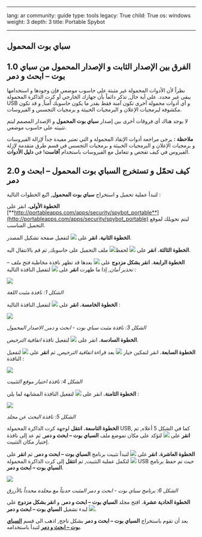 

---

lang: ar
community: guide
type: tools
legacy: True
child: True
os: windows
weight: 3
depth: 3
title: Portable Spybot

---

## سباي بوت المحمول ##

## 1.0	الفرق بين الإصدار الثابت و الإصدار المحمول من سباي بوت – ابحث و دمر ##

نظراً لأن الأدوات المحمولة غير مثبتة على حاسوب موضعي فإن وجودها و استخدامها يبقى غير محدد. على أية حال, تذكر دائماً بأن جهازك الخارجي أو كرت الذاكرة المحمولة USB و أي أدوات محمولة أخرى تكون آمنة فقط بقدر ما يكون حاسوبك آمناً, و قد تكون مكشوفة لبرمجيات الإعلان و البرمجيات الخبيثة و برمجيات التجسس و الفيروسات.

لا يوجد هناك أي فروقات أخرى بين إصدار **سباي بوت المحمول** و الإصدار المصمم ليتم تثبيته على حاسوب موضعي.

**ملاحظة :** يرجى مراجعة أدوات الإنقاذ المحمولة و التي تعتبر مفيدة جداً لإزالة الفيروسات و برمجيات الإعلان و البرمجيات الخبيثة و برمجيات التجسس في قسم  طرق متقدمة لإزلة الفيروس  في كيف تفحص و تتعامل مع الفيروسات باستخدام **آفاست**! في **دليل الأدوات**.

## 2.0	كيف تحمّل و تستخرج السباي بوت المحمول – ابحث و دمر ##

لتبدأ عملية تحميل و استخراج **سباي بوت المحمول**, اتّبع الخطوات التالية :

**الخطوة الأولى.** انقر على  [**http://portableapps.com/apps/security/spybot_portable**](http://portableapps.com/apps/security/spybot_portable) ليتم تحويلك لموقع التحميل المناسب.

**الخطوة الثانية.** **انقر** على ![](/sbox/screen/spybotportable-en/01.png) لتفعيل صفحة تشكيل المصدر.

**الخطوة الثالثة.** **انقر** على ![](/sbox/screen/spybotportable-en/03.png) لحفظ![](/sbox/screen/spybotportable-en/04.png) ملف التحميل على حاسوبك, ثم قم بالانتقال اليه.

**الخطوة الرابعة.** **انقر بشكل مزدوج** على ![](/sbox/screen/spybotportable-en/04.png) بعدها قد تظهر نافذة مخاطبة *فتح ملف – تحذير أمان*, إذا ما ظهرت **انقر** على ![](/sbox/screen/spybotportable-en/05.png) لتفعيل النافذة التالية :

![](/sbox/screen/spybotportable-ar/01.png)

*الشكل 1: نافذة مثبت اللغة*

**الخطوة الخامسة.** **انقر** على ![](/sbox/screen/spybotportable-en/07.png) لتفعيل النافذة التالية :

![](/sbox/screen/spybotportable-ar/02.png)

*الشكل 3: نافذة مثبت سباي بوت - ابحث و دمر, الاصدار المحمول*

**الخطوة السادسة.** انقر على ![](/sbox/screen/spybotportable-en/09.png) لتفعيل نافذة *اتفاقية الترخيص*.

**الخطوة السابعة.** انقر لتمكين خيار ![](/sbox/screen/spybotportable-en/10.png) بعد قراءة *اتفاقية الترخيص*, ثم **انقر** على ![](/sbox/screen/spybotportable-en/09.png) لتفعيل النافذة :

![](/sbox/screen/spybotportable-ar/03.png)

*الشكل 4: نافذة اختيار موقع التثبيت*

**الخطوة الثامنة.** انقر على ![](/sbox/screen/spybotportable-en/12.png) لتفعيل النافذة المشابهة لما يلي :

![](/sbox/screen/spybotportable-en/13.png)

*الشكل 5: نافذة البحث عن مجلد*

**الخطوة التاسعة.** **انتقل** لوجهة كرت الذاكرة المحمولة USB, كما في الشكل 5 أعلاه, ثم **انقر** على ![](/sbox/screen/spybotportable-en/14.png) لتؤكد على مكان تموضع ملف **السباي بوت – ابحث و دمر**, ثم عد إلى نافذة إختيار مكان التثبيت.

**الخطوة العاشرة.** **انقر** على ![](/sbox/screen/spybotportable-en/15.png) لتبدأ تثبيت برنامج **السباي بوت – ابحث و دمر**, ثم **انقر** على ![](/sbox/screen/spybotportable-en/17.png) لتكمل عملية التثبيت, ثم **انتقل** إلى كرت الذاكرة المحمولة USB حيث تم حفظ برنامج **السباي بوت – ابحث و دمر**.

![](/sbox/screen/spybotportable-en/18.png)

*الشكل 6: برنامج سباي بوت - ابحث و دمر المثبت حديثاً مع مجلده محدداً بالأزرق*

**الخطوة الحادية عشرة.** افتح مجلد **السباي بوت – ابحث و دمر**, و **انقر بشكل مزدوج** على ![](/sbox/screen/spybotportable-en/19.png) لبدء تشغيل **السباي بوت – ابحث و دمر**.

بعد أن تقوم باستخراج **السباي بوت – ابحث و دمر** بشكل ناجح, اذهب الى قسم [**السباي بوت – ابحث و دمر**](/ar/spybot) لتبدأ باستخدامه.

